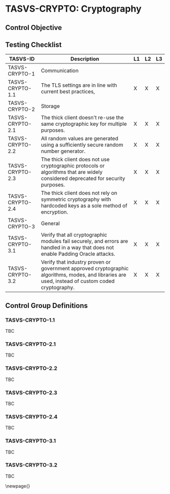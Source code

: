 # TASVS-CRYPTO: Cryptography

## Control Objective



## Testing Checklist

| TASVS-ID         | Description                                                                                                                                       | L1 | L2 | L3 |
| ---- | ------------- | - | - | - |
| TASVS-CRYPTO-1   | Communication                                                                                                                                     |    |    |    |
| TASVS-CRYPTO-1.1 | The TLS settings are in line with current best practices,                                                                                         | X  | X  | X  |
| TASVS-CRYPTO-2   | Storage                                                                                                                                           |    |    |    |
| TASVS-CRYPTO-2.1 | The thick client doesn't re-use the same cryptographic key for multiple purposes.                                                                 | X  | X  | X  |
| TASVS-CRYPTO-2.2 | All random values are generated using a sufficiently secure random number generator.                                                              | X  | X  | X  |
| TASVS-CRYPTO-2.3 | The thick client does not use cryptographic protocols or algorithms that are widely considered deprecated for security purposes.                  | X  | X  | X  |
| TASVS-CRYPTO-2.4 | The thick client does not rely on symmetric cryptography with hardcoded keys as a sole method of encryption.                                      | X  | X  | X  |
| TASVS-CRYPTO-3   | General                                                                                                                                           |    |    |    |
| TASVS-CRYPTO-3.1 | Verify that all cryptographic modules fail securely, and errors are handled in a way that does not enable Padding Oracle attacks.                 | X  | X  | X  |
| TASVS-CRYPTO-3.2 | Verify that industry proven or government approved cryptographic algorithms, modes, and libraries are used, instead of custom coded cryptography. | X  | X  | X  |


## Control Group Definitions

### TASVS-CRYPTO-1.1

TBC

### TASVS-CRYPTO-2.1

TBC

### TASVS-CRYPTO-2.2

TBC

### TASVS-CRYPTO-2.3

TBC

### TASVS-CRYPTO-2.4

TBC

### TASVS-CRYPTO-3.1

TBC

### TASVS-CRYPTO-3.2

TBC





\newpage{}